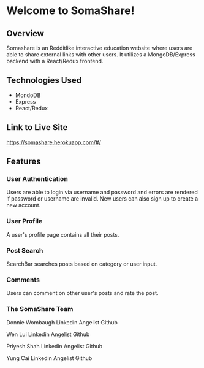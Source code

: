 # Welcome to SomaShare!

## Overview

Somashare is an Redditlike interactive education website where users are able to share external links with other users. It utilizes a MongoDB/Express backend with a React/Redux frontend. 


## Technologies Used

- MondoDB
- Express
- React/Redux

## Link to Live Site

https://somashare.herokuapp.com/#/

## Features

### User Authentication

Users are able to login via username and password and errors are rendered if password or username are invalid. New users can also sign up to create a new account.

### User Profile

A user's profile page contains all their posts.

### Post Search 

SearchBar searches posts based on category or user input.

### Comments 

Users can comment on other user's posts and rate the post.

### The SomaShare Team

Donnie Wombaugh
Linkedin
Angelist
Github

Wen Lui
Linkedin
Angelist
Github

Priyesh Shah
Linkedin
Angelist
Github

Yung Cai
Linkedin
Angelist
Github